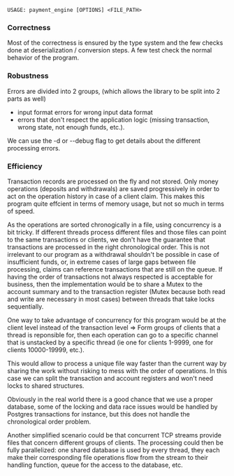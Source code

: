 `USAGE:
    payment_engine [OPTIONS] <FILE_PATH>`

### Correctness
Most of the correctness is ensured by the type system and the few checks done at deserialization / conversion steps. A few test check the normal behavior of the program.

### Robustness
Errors are divided into 2 groups, (which allows the library to be split into 2 parts as well)
 - input format errors for wrong input data format
 - errors that don't respect the application logic (missing transaction, wrong state, not enough funds, etc.). 

We can use the -d or --debug flag to get details about the different processing errors.

### Efficiency 
Transaction records are processed on the fly and not stored. Only money operations (deposits and withdrawals) are saved progressively in order to act on the operation history in case of a client claim.
This makes this program quite effcient in terms of
memory usage, but not so much in terms of speed.

As the operations are sorted chronogically in a file, using concurrency is a bit tricky.
If different threads process different files and those files can point to the same transactions or clients,  we don't have the guarantee that transactions are processed in the right chronological order. This is not irrelevant to our program as a withdrawal shouldn't be possible in case of insufficient funds, or, in extreme cases of large gaps between file processing, claims can reference transactions that are still on the queue. If having the order of transactions not always respected is acceptable for business, then the implementation would be to share a Mutex to the account summary and to the transaction register (Mutex because both read and write are necessary in most cases) between threads that take locks sequentially.

One way to take advantage of concurrency for this program would be at the client level instead of the transaction level => Form groups of clients that a thread is reponsible for, then each operation
can go to a specific channel that is unstacked by a specific thread (ie one for clients 1-9999, one for clients 10000-19999, etc.).

This would allow to process a unique file way faster than the current way by sharing the work without risking to mess with the order of operations.
In this case we can split the transaction and account registers and won't need locks to shared structures. 

Obviously in the real world there is a good chance that we use a proper database, some of the locking and data race issues would be handled by Postgres transactions for instance, but this does not handle the chronological order problem.

Another simplified scenario could be that concurrent TCP streams provide files that concern different groups of clients. The processing could then be fully parallelized: one shared database is used by every thread, they each make their corresponding file operations flow from the stream to their handling function, queue for the access to the database, etc. 
